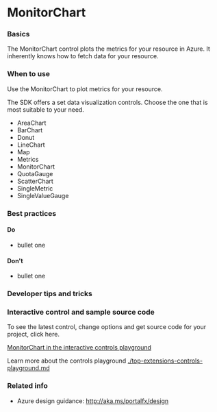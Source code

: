 ﻿# MonitorChart

 
<a name="basics"></a>
### Basics
The MonitorChart control plots the metrics for your resource in Azure. It inherently knows how to fetch data for your resource.


<!-- TODO get an IMAGE to embed here -->

<!-- TODO get an SAMPLE CODE to embed here -->

 
<a name="when-to-use"></a>
### When to use
Use the MonitorChart to plot metrics for your resource.

The SDK offers a set data visualization controls.  Choose the one that is most suitable to your need.
* AreaChart
* BarChart
* Donut
* LineChart
* Map
* Metrics
* MonitorChart
* QuotaGauge
* ScatterChart
* SingleMetric
* SingleValueGauge




 
<a name="best-practices"></a>
### Best practices


<a name="best-practices-do"></a>
#### Do

* bullet one


<a name="best-practices-don-t"></a>
#### Don&#39;t

* bullet one



 
<a name="developer-tips-and-tricks"></a>
### Developer tips and tricks



<a name="interactive-control-and-sample-source-code"></a>
### Interactive control and sample source code
To see the latest control, change options and get source code for your project, click here.

<a href="https://ms.portal.azure.com/?Microsoft_Azure_Playground=true#blade/Microsoft_Azure_Playground/ControlsIndexBlade/MonitorChart_create_Playground" target="_blank">MonitorChart in the interactive controls playground</a>

Learn more about the controls playground [./top-extensions-controls-playground.md](./top-extensions-controls-playground.md)

 
<a name="related-info"></a>
### Related info

* Azure design guidance:  http://aka.ms/portalfx/design


